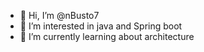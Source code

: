 - 👋 Hi, I’m @nBusto7
- 👀 I’m interested in java and Spring boot
- 🌱 I’m currently learning about architecture

<!---
nBusto7/nBusto7 is a ✨ special ✨ repository because its `README.md` (this file) appears on your GitHub profile.
You can click the Preview link to take a look at your changes.
--->
